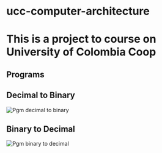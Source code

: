 # ucc-computer-architecture

# This is a project to course on University of Colombia Coop

## Programs

## Decimal to Binary
![Pgm decimal to binary](../arquitectura/decimal-to-binary.png)

## Binary to Decimal
![Pgm binary to decimal](../arquitectura/binary-to-decimal.png)
